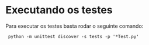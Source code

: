 # Executando os testes

Para executar os testes basta rodar o seguinte comando:

     python -m unittest discover -s tests -p '*Test.py'
